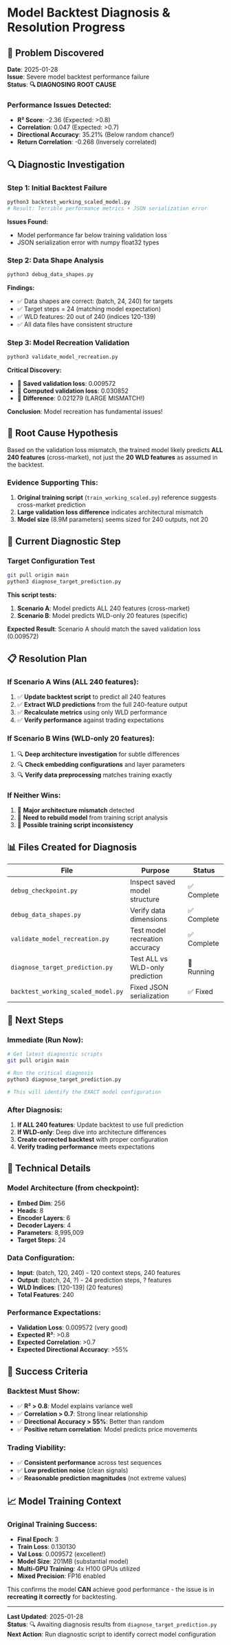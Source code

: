 # Model Backtest Diagnosis & Resolution Progress

## 🚨 **Problem Discovered**

**Date**: 2025-01-28  
**Issue**: Severe model backtest performance failure  
**Status**: **🔍 DIAGNOSING ROOT CAUSE**

### Performance Issues Detected:
- **R² Score**: -2.36 (Expected: >0.8)
- **Correlation**: 0.047 (Expected: >0.7)
- **Directional Accuracy**: 35.21% (Below random chance!)
- **Return Correlation**: -0.268 (Inversely correlated)

## 🔍 **Diagnostic Investigation**

### Step 1: Initial Backtest Failure
```bash
python3 backtest_working_scaled_model.py
# Result: Terrible performance metrics + JSON serialization error
```

**Issues Found:**
- Model performance far below training validation loss
- JSON serialization error with numpy float32 types

### Step 2: Data Shape Analysis
```bash
python3 debug_data_shapes.py
```

**Findings:**
- ✅ Data shapes are correct: (batch, 24, 240) for targets
- ✅ Target steps = 24 (matching model expectation)
- ✅ WLD features: 20 out of 240 (indices 120-139)
- ✅ All data files have consistent structure

### Step 3: Model Recreation Validation  
```bash
python3 validate_model_recreation.py
```

**Critical Discovery:**
- 🚨 **Saved validation loss**: 0.009572
- 🚨 **Computed validation loss**: 0.030852  
- 🚨 **Difference**: 0.021279 (LARGE MISMATCH!)

**Conclusion**: Model recreation has fundamental issues!

## 🎯 **Root Cause Hypothesis**

Based on the validation loss mismatch, the trained model likely predicts **ALL 240 features** (cross-market), not just the **20 WLD features** as assumed in the backtest.

### Evidence Supporting This:
1. **Original training script** (`train_working_scaled.py`) reference suggests cross-market prediction
2. **Large validation loss difference** indicates architectural mismatch
3. **Model size** (8.9M parameters) seems sized for 240 outputs, not 20

## 🧪 **Current Diagnostic Step**

### Target Configuration Test
```bash
git pull origin main
python3 diagnose_target_prediction.py
```

**This script tests:**
1. **Scenario A**: Model predicts ALL 240 features (cross-market)
2. **Scenario B**: Model predicts WLD-only 20 features (specific)

**Expected Result**: Scenario A should match the saved validation loss (0.009572)

## 📋 **Resolution Plan**

### If Scenario A Wins (ALL 240 features):
1. ✅ **Update backtest script** to predict all 240 features
2. ✅ **Extract WLD predictions** from the full 240-feature output  
3. ✅ **Recalculate metrics** using only WLD performance
4. ✅ **Verify performance** against trading expectations

### If Scenario B Wins (WLD-only 20 features):
1. 🔍 **Deep architecture investigation** for subtle differences
2. 🔍 **Check embedding configurations** and layer parameters
3. 🔍 **Verify data preprocessing** matches training exactly

### If Neither Wins:
1. 🚨 **Major architecture mismatch** detected
2. 🚨 **Need to rebuild model** from training script analysis
3. 🚨 **Possible training script inconsistency**

## 📊 **Files Created for Diagnosis**

| File | Purpose | Status |
|------|---------|--------|
| `debug_checkpoint.py` | Inspect saved model structure | ✅ Complete |
| `debug_data_shapes.py` | Verify data dimensions | ✅ Complete |
| `validate_model_recreation.py` | Test model recreation accuracy | ✅ Complete |
| `diagnose_target_prediction.py` | Test ALL vs WLD-only prediction | 🔄 Running |
| `backtest_working_scaled_model.py` | Fixed JSON serialization | ✅ Fixed |

## 🎯 **Next Steps**

### Immediate (Run Now):
```bash
# Get latest diagnostic scripts
git pull origin main

# Run the critical diagnosis
python3 diagnose_target_prediction.py

# This will identify the EXACT model configuration
```

### After Diagnosis:
1. **If ALL 240 features**: Update backtest to use full prediction
2. **If WLD-only**: Deep dive into architecture differences
3. **Create corrected backtest** with proper configuration
4. **Verify trading performance** meets expectations

## 🔧 **Technical Details**

### Model Architecture (from checkpoint):
- **Embed Dim**: 256
- **Heads**: 8  
- **Encoder Layers**: 6
- **Decoder Layers**: 4
- **Parameters**: 8,995,009
- **Target Steps**: 24

### Data Configuration:
- **Input**: (batch, 120, 240) - 120 context steps, 240 features
- **Output**: (batch, 24, ?) - 24 prediction steps, ? features  
- **WLD Indices**: [120-139] (20 features)
- **Total Features**: 240

### Performance Expectations:
- **Validation Loss**: 0.009572 (very good)
- **Expected R²**: >0.8
- **Expected Correlation**: >0.7
- **Expected Directional Accuracy**: >55%

## 🚀 **Success Criteria**

### Backtest Must Show:
- ✅ **R² > 0.8**: Model explains variance well
- ✅ **Correlation > 0.7**: Strong linear relationship  
- ✅ **Directional Accuracy > 55%**: Better than random
- ✅ **Positive return correlation**: Model predicts price movements

### Trading Viability:
- ✅ **Consistent performance** across test sequences
- ✅ **Low prediction noise** (clean signals)
- ✅ **Reasonable prediction magnitudes** (not extreme values)

## 📈 **Model Training Context**

### Original Training Success:
- **Final Epoch**: 3
- **Train Loss**: 0.130130  
- **Val Loss**: 0.009572 (excellent!)
- **Model Size**: 201MB (substantial model)
- **Multi-GPU Training**: 4x H100 GPUs utilized
- **Mixed Precision**: FP16 enabled

This confirms the model **CAN** achieve good performance - the issue is in **recreating it correctly** for backtesting.

---

**Last Updated**: 2025-01-28  
**Status**: 🔍 Awaiting diagnosis results from `diagnose_target_prediction.py`  
**Next Action**: Run diagnostic script to identify correct model configuration 